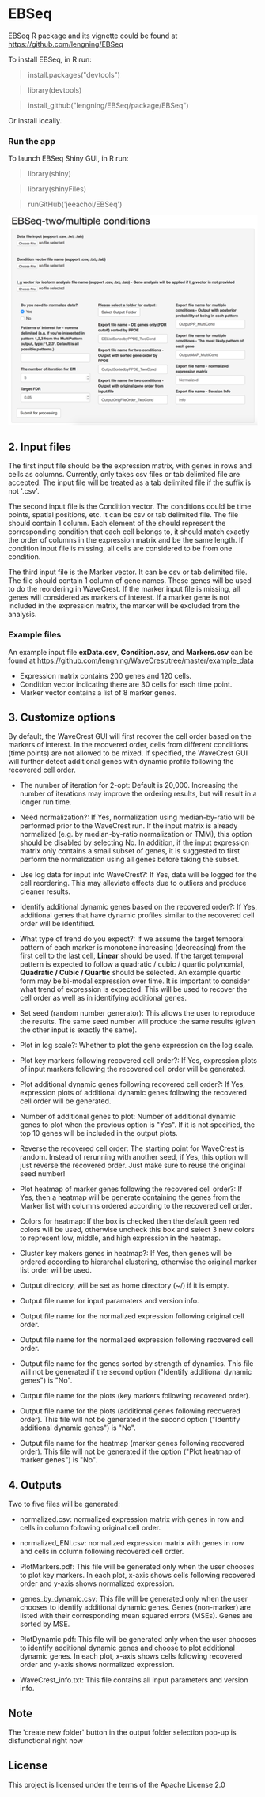 # EBSeq

EBSeq R package and its vignette could be found at 
https://github.com/lengning/EBSeq

To install EBSeq, in R run: 

> install.packages("devtools")

> library(devtools)

> install_github("lengning/EBSeq/package/EBSeq")

Or install locally.


### Run the app
To launch EBSeq Shiny GUI, in R run:

> library(shiny)

> library(shinyFiles)

> runGitHub('jeeachoi/EBSeq')

![Screenshot](https://github.com/jeeachoi/EBSeq_Shiny/blob/master/EBSeqShiny.png)

## 2. Input files

The first input file should be the expression matrix, with genes in rows and cells as columns. 
Currently, only takes csv files or tab delimited file are accepted.
The input file will be treated as a tab delimited file if the suffix is not '.csv'.


The second input file is the Condition vector. The conditions could be time points, spatial positions, etc. 
It can be csv or tab delimited file. The file should contain 1 column. Each element of the should represent the corresponding condition that each cell belongs to, it should match exactly the order of columns in the expression matrix and be the same length. If condition input file is missing, all cells are considered to be from one condition.

The third input file is the Marker vector. It can be csv or tab delimited file. The file should contain
1 column of gene names. These genes will be used to do the reordering in WaveCrest. If the marker input file is missing, all genes will considered as markers of interest. If a marker gene is not included in the expression matrix, the marker will be excluded from the analysis.

### Example files
An example input file **exData.csv**, **Condition.csv**, and **Markers.csv** can be found at https://github.com/lengning/WaveCrest/tree/master/example_data   
- Expression matrix contains 200 genes and 120 cells.
- Condition vector indicating there are 30 cells for each time point.
- Marker vector contains a list of 8 marker genes.



## 3. Customize options

By default, the WaveCrest GUI will first recover the cell order based on the markers of interest. In the recovered order, cells from different conditions (time points) are not allowed to be mixed.
If specified, the WaveCrest GUI will further detect additional genes with dynamic profile following the recovered cell order.  

- The number of iteration for 2-opt: Default is 20,000. Increasing the number of iterations may improve the ordering results, but will result in a longer run time.

- Need normalization?: If Yes, normalization using median-by-ratio will be performed prior to the WaveCrest run. If the input matrix is already normalized (e.g. by median-by-ratio normalization or TMM), this option should be disabled by selecting No. In addition, if the input expression matrix only contains a small subset of genes, it is suggested to first perform the normalization using all genes before taking the subset.

- Use log data for input into WaveCrest?: If Yes, data will be logged for the cell reordering. This may alleviate effects due to outliers and produce cleaner results.

- Identify additional dynamic genes based on the recovered order?: If Yes, additional genes that have dynamic profiles similar to the recovered cell order will be identified.

- What type of trend do you expect?: If we assume the target temporal pattern of each marker is monotone increasing (decreasing) from the first cell to the last cell, **Linear** should be used. If the target temporal pattern is expected to follow a quadratic / cubic / quartic polynomial,  **Quadratic / Cubic / Quartic** should be selected. An example quartic form may be bi-modal expression over time. It is important to consider what trend of expression is expected. This will be used to recover the cell order as well as in identifying additional genes.

- Set seed (random number generator): This allows the user to reproduce the results. The same seed number will produce the same results (given the other input is exactly the same).  

- Plot in log scale?: Whether to plot the gene expression on the log scale.


- Plot key markers following recovered cell order?: If Yes, expression plots of input markers following the recovered cell order will be generated. 

- Plot additional dynamic genes following recovered cell order?: If Yes, expression plots of additional dynamic genes following the recovered cell order will be generated. 

- Number of additional genes to plot: Number of additional dynamic genes to plot when the previous option is "Yes". If it is not specified, the top 10 genes will be included in the output plots.

- Reverse the recovered cell order: The starting point for WaveCrest is random. Instead of rerunning with another seed, if Yes, this option will just reverse the recovered order. Just make sure to reuse the original seed number!

- Plot heatmap of marker genes following the recovered cell order?: If Yes, then a heatmap will be generate containing the genes from the Marker list with columns ordered according to the recovered cell order.
- Colors for heatmap: If the box is checked then the default geen red colors will be used, otherwise uncheck this box and select 3 new colors to represent low, middle, and high expression in the heatmap.

- Cluster key makers genes in heatmap?: If Yes, then genes will be ordered according to hierarchal clustering, otherwise the original marker list order will be used.

- Output directory, will be set as home directory (~/) if it is empty.
- Output file name for input paramaters and version info.
- Output file name for the normalized expression following original cell order.
- Output file name for the normalized expression following recovered cell order.
- Output file name for the genes sorted by strength of dynamics. This file will not be generated if the second option ("Identify additional dynamic genes") is "No".
- Output file name for the plots (key markers following recovered order).
- Output file name for the plots (additional genes following recovered order). This file will not be generated if the second option ("Identify additional dynamic genes") is "No".
- Output file name for the heatmap (marker genes following recovered order). This file will not be generated if the option ("Plot heatmap of marker genes") is "No".

## 4. Outputs
Two to five files will be generated:
-	normalized.csv: normalized expression matrix with genes in row and cells in column following original cell order.
-	normalized_ENI.csv: normalized expression matrix with genes in row and cells in column following recovered cell order.

- PlotMarkers.pdf: This file will be generated only when the user chooses to plot key markers. In each plot, x-axis shows cells following recovered order and y-axis shows normalized expression. 

-	genes_by_dynamic.csv: This file will be generated only when the user chooses to identify additional dynamic genes. Genes (non-marker) are listed with their corresponding mean squared errors (MSEs). Genes are sorted by MSE.

- PlotDynamic.pdf: This file will be generated only when the user chooses to identify additional dynamic genes and choose to plot additional dynamic genes. In each plot, x-axis shows cells following recovered order and y-axis shows normalized expression. 
 
- WaveCrest_info.txt: This file contains all input parameters and version info.
 
## Note
The 'create new folder' button in the output folder selection pop-up is disfunctional right now



## License
This project is licensed under the terms of the Apache License 2.0

